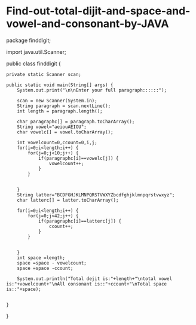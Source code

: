 # Find-out-total-dijit-and-space-and-vowel-and-consonant-by-JAVA
 
package finddigit;

import java.util.Scanner;

public class finddigit {
	
	private static Scanner scan;

	public static void main(String[] args) {
		System.out.print("\n\nEnter your full paragraph::::::");
		
		scan = new Scanner(System.in);
		String paragraph = scan.nextLine();
		int length = paragraph.length();
		
		char paragraphc[] = paragraph.toCharArray();
		String vowel="aeiouAEIOU";
		char vowelc[] = vowel.toCharArray();
		
		int vowelcount=0,ccount=0,i,j;
		for(i=0;i<length;i++) {
			for(j=0;j<10;j++) {
				if(paragraphc[i]==vowelc[j]) {				
					vowelcount++;
				}
			}
			
			
		}
		String latter="BCDFGHJKLMNPQRSTVWXYZbcdfghjklmnpqrstvwxyz";
		char latterc[] = latter.toCharArray();
		
		for(i=0;i<length;i++) {
			for(j=0;j<42;j++) {
				if(paragraphc[i]==latterc[j]) {				
					ccount++;
				}
			}
			
			
		}
		int space =length;
		space =space - vowelcount;
		space =space -ccount;
		
		System.out.println("Total dejit is:"+length+"\ntotal vowel is:"+vowelcount+"\nAll consonant is::"+ccount+"\nTotal space is::"+space);
		

	}

}
